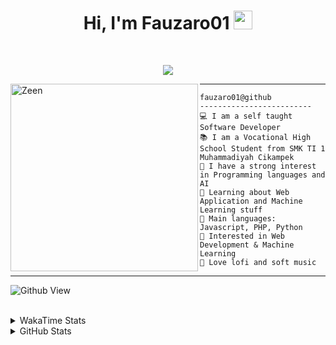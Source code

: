 <h1 align="center">
Hi, I'm Fauzaro01
  <img src="https://media.giphy.com/media/hvRJCLFzcasrR4ia7z/giphy.gif" width="30"></h1>
<br/>

<p align="center">
  <a href="https://github.com/DenverCoder1/readme-typing-svg">
    <img src="https://readme-typing-svg.herokuapp.com?lines=Chill%20and%20Coding;Full+Stack+Web+Developer;Student;Software%20Develover;Always%20learning%20new%20things&center=true&width=380&height=45">
  </a>
</p>

<img align="left" src="https://media.tenor.com/pNQi8B0fo1UAAAAi/gura-dance.gif" alt="Zeen" width="300" height="300" />
<hr>

```
fauzaro01@github
-------------------------
💻 I am a self taught Software Developer
📚 I am a Vocational High School Student from SMK TI 1 Muhammadiyah Cikampek
📝 I have a strong interest in Programming languages and AI
🌱 Learning about Web Application and Machine Learning stuff
🌟 Main languages: Javascript, PHP, Python
🚩 Interested in Web Development & Machine Learning
🎵 Love lofi and soft music 
```

<hr>

![Github View](https://komarev.com/ghpvc/?username=fauzaro01&style=flat-square)
<br><br>
<details>
  <summary>
     WakaTime Stats
  </summary>
  <br>
  <!--START_SECTION:waka-->

```txt
From: 10 September 2021 - To: 07 September 2024

Total Time: 583 hrs 33 mins

JavaScript          186 hrs 24 mins ████████░░░░░░░░░░░░░░░░░   31.94 %
PHP                 95 hrs 16 mins  ████░░░░░░░░░░░░░░░░░░░░░   16.33 %
EJS                 56 hrs 49 mins  ██▒░░░░░░░░░░░░░░░░░░░░░░   09.74 %
HTML                48 hrs 48 mins  ██░░░░░░░░░░░░░░░░░░░░░░░   08.36 %
Blade Template      46 hrs 18 mins  ██░░░░░░░░░░░░░░░░░░░░░░░   07.94 %
Java                41 hrs 50 mins  █▓░░░░░░░░░░░░░░░░░░░░░░░   07.17 %
JSON                27 hrs 44 mins  █▒░░░░░░░░░░░░░░░░░░░░░░░   04.76 %
CSS                 25 hrs 18 mins  █░░░░░░░░░░░░░░░░░░░░░░░░   04.34 %
Python              13 hrs 26 mins  ▓░░░░░░░░░░░░░░░░░░░░░░░░   02.30 %
Other               5 hrs 33 mins   ▒░░░░░░░░░░░░░░░░░░░░░░░░   00.95 %
```

<!--END_SECTION:waka-->
</details>
<details>
  <summary>
    GitHub Stats
  </summary>
  <br>
  <div align="center">
    <img src="https://github-readme-stats.vercel.app/api?username=Fauzaro01&show_icons=true&theme=algolia" alt="Fauzaro01's GitHub Stats" style="margin: 20px;" />
    <img src="https://github-readme-streak-stats.herokuapp.com/?user=Fauzaro01&theme=algolia" alt="Fauzaro01's GitHub Streak" style="margin: 20px;" />
  </div>

  <div align="center">
    <img src="https://github-readme-stats.vercel.app/api?username=Fauzaro01&show_icons=true&locale=en&count_private=true&hide_rank=true&custom_title=My%20GitHub%20Stats&disable_animations=true&theme=algolia" alt="Fauzaro01's Stars" style="margin: 20px;" />
    <img src="https://github-readme-stats.vercel.app/api/top-langs/?username=Fauzaro01&langs_count=8&theme=algolia&layout=compact" alt="Top Languages" style="margin: 20px;" />
  </div>
</details>

